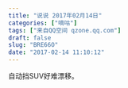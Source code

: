 ```yaml
---
title: "说说 2017年02月14日"
categories: ["嘀咕"]
tags: ["来自QQ空间 qzone.qq.com"]
draft: false
slug: "BRE66O"
date: "2017-02-14 11:10:12"
---
```


自动挡SUV好难漂移。
